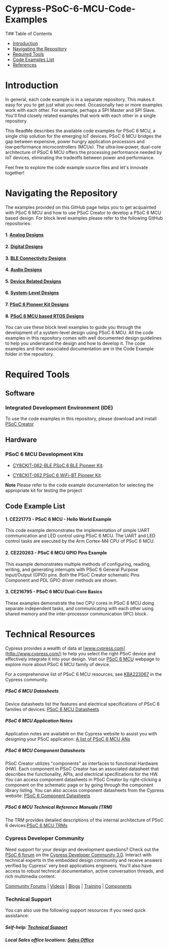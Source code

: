 # Cypress-PSoC-6-MCU-Code-Examples

T## Table of Contents

* [Introduction](#introduction)
* [Navigating the Repository](#navigating-the-repository)
* [Required Tools](#required-tools)
* [Code Examples List](#code-examples-list)
* [References](#references)

# Introduction
In general, each code example is in a separate repository. This makes it easy for you to get just what you need. Occasionally two or more examples work with each other. For example, perhaps a SPI Master and SPI Slave. You'll find closely related examples that work with each other in a single repository.

This ReadMe describes the available code examples for PSoC 6 MCU, a single chip solution for the emerging IoT devices. PSoC 6 MCU bridges the gap between expensive, power hungry application processors and low‑performance microcontrollers (MCUs). The ultra‑low‑power, dual-core architecture of PSoC 6 MCU offers the processing performance needed by IoT devices, eliminating the tradeoffs between power and performance.

Feel free to explore the code example source files and let's innovate together!

# Navigating the Repository

The examples provided on this GitHub page helps you to get acquainted with PSoC 6 MCU and how to use PSoC Creator to develop a PSoC 6 MCU based design.
For block level examples please refer to the following GitHub repositories:

#### 1. [Analog Designs](https://github.com/cypresssemiconductorco/PSoC-6-MCU-Analog-Designs)
#### 2. [Digital Designs](https://github.com/cypresssemiconductorco/PSoC-6-MCU-Digital-Designs)
#### 3. [BLE Connectivity Designs](https://github.com/cypresssemiconductorco/PSoC-6-MCU-BLE-Connectivity-Designs)
#### 4. [Audio Designs](https://github.com/cypresssemiconductorco/PSoC-6-MCU-Audio-Designs)
#### 5. [Device Related Designs](https://github.com/cypresssemiconductorco/PSoC-6-MCU-Device-Related-Design)
#### 6. [System-Level Designs](https://github.com/cypresssemiconductorco/PSoC-6-MCU-System-Level-Designs)
#### 7. [PSoC 6 Pioneer Kit Designs](https://github.com/cypresssemiconductorco/PSoC-6-MCU-Pioneer-Kits)
#### 8. [PSoC 6 MCU based RTOS Designs](https://github.com/cypresssemiconductorco/PSoC-6-MCU-RTOS-Based-Design)

You can use these block level examples to guide you through the development of a system-level design using PSoC 6 MCU. All the code examples in this repository comes with well documented design guidelines to help you understand the design and how to develop it. The code examples and their associated documentation are in the Code Example folder in the repository.

# Required Tools

## Software
### Integrated Development Environment (IDE)
To use the code examples in this repository, please download and install
[PSoC Creator](http://www.cypress.com/products/psoc-creator)

## Hardware
### PSoC 6 MCU Development Kits
* [CY8CKIT-062-BLE PSoC 6 BLE Pioneer Kit](http://www.cypress.com/documentation/development-kitsboards/psoc-6-ble-pioneer-kit).

* [CY8CKIT-062 PSoC 6 WiFi-BT Pioneer Kit](http://www.cypress.com/documentation/development-kitsboards/psoc-6-wifi-bt-pioneer-kit). 

**Note** Please refer to the code example documentation for selecting the appropriate kit for testing the project

## Code Example List
#### 1. CE221773 - PSoC 6 MCU - Hello World Example
This code example demonstrates the implementation of simple UART communication and LED control using PSoC 6 MCU. The UART and LED control tasks are executed by the Arm Cortex-M4 CPU of PSoC 6 MCU.
#### 2. CE220263 - PSoC 6 MCU GPIO Pins Example
This example demonstrates multiple methods of configuring, reading, writing, and generating interrupts with PSoC 6 General
Purpose Input/Output (GPIO) pins. Both the PSoC Creator schematic Pins Component and PDL GPIO driver methods are
shown.
#### 3. CE216795 - PSoC 6 MCU Dual-Core Basics
These examples demonstrate the two CPU cores in PSoC 6 MCU doing separate independent tasks, and communicating with
each other using shared memory and the inter-processor communication (IPC) block.

# Technical Resources

Cypress provides a wealth of data at [www.cypress.com](http://www.cypress.com/) to help you select the right PSoC device and effectively integrate it into your design. Visit our [PSoC 6 MCU](http://www.cypress.com/products/32-bit-arm-cortex-m4-psoc-6) webpage to explore more about PSoC 6 MCU family of device.

For a comprehensive list of PSoC 6 MCU resources, see [KBA223067](https://community.cypress.com/docs/DOC-14644) in the Cypress community.

##### PSoC 6 MCU Datasheets
Device datasheets list the features and electrical specifications of PSoC 6 families of devices: [PSoC 6 MCU Datasheets](http://www.cypress.com/search/all?f%5B0%5D=meta_type%3Atechnical_documents&f%5B1%5D=resource_meta_type%3A575&f%5B2%5D=field_related_products%3A114026)
##### PSoC 6 MCU Application Notes
Application notes are available on the Cypress website to assist you with designing your PSoC application: [A list of PSoC 6 MCU ANs](http://www.cypress.com/psoc6an)
##### PSoC 6 MCU Component Datasheets
PSoC Creator utilizes "components" as interfaces to functional Hardware (HW). Each component in PSoC Creator has an associated datasheet that describes the functionality, APIs, and electrical specifications for the HW. You can access component datasheets in PSoC Creator by right-clicking a component on the schematic page or by going through the component library listing. You can also access component datasheets from the Cypress website: [PSoC 6 Component Datasheets](http://www.cypress.com/documentation/component-datasheets)
##### PSoC 6 MCU Technical Reference Manuals (TRM)
The TRM provides detailed descriptions of the internal architecture of PSoC 6 devices:[PSoC 6 MCU TRMs](http://www.cypress.com/psoc6trm)

### Cypress Developer Community ##

Need support for your design and development questions? Check out the [PSoC 6 forum](https://community.cypress.com/community/psoc-6) on the [Cypress Developer Community 3.0](https://community.cypress.com/welcome). Interact with technical experts in the embedded design community and receive answers verified by Cypress' very best applications engineers. You'll also have access to robust technical documentation, active conversation threads, and rich multimedia content.

[Community Forums](https://community.cypress.com/welcome) | [Videos](http://www.cypress.com/video-library) | [Blogs](http://www.cypress.com/blog) | [Training](http://www.cypress.com/training) | [Components](http://www.cypress.com/cdc/community-components)


### Technical Support

You can also use the following support resources if you need quick assistance:
##### Self-help: [Technical Support](http://www.cypress.com/support)
##### Local Sales office locations: [Sales Office](http://www.cypress.com/about-us/sales-offices)
